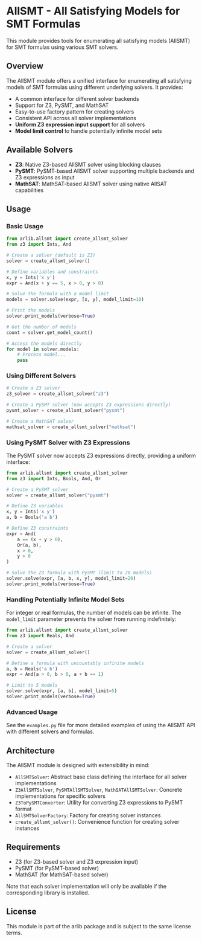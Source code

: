 # AllSMT - All Satisfying Models for SMT Formulas

This module provides tools for enumerating all satisfying models (AllSMT) for SMT formulas using various SMT solvers.

## Overview

The AllSMT module offers a unified interface for enumerating all satisfying models of SMT formulas using different
underlying solvers. It provides:

- A common interface for different solver backends
- Support for Z3, PySMT, and MathSAT
- Easy-to-use factory pattern for creating solvers
- Consistent API across all solver implementations
- **Uniform Z3 expression input support** for all solvers
- **Model limit control** to handle potentially infinite model sets

## Available Solvers

- **Z3**: Native Z3-based AllSMT solver using blocking clauses
- **PySMT**: PySMT-based AllSMT solver supporting multiple backends and Z3 expressions as input
- **MathSAT**: MathSAT-based AllSMT solver using native AllSAT capabilities

## Usage

### Basic Usage

```python
from arlib.allsmt import create_allsmt_solver
from z3 import Ints, And

# Create a solver (default is Z3)
solver = create_allsmt_solver()

# Define variables and constraints
x, y = Ints('x y')
expr = And(x + y == 5, x > 0, y > 0)

# Solve the formula with a model limit
models = solver.solve(expr, [x, y], model_limit=10)

# Print the models
solver.print_models(verbose=True)

# Get the number of models
count = solver.get_model_count()

# Access the models directly
for model in solver.models:
    # Process model...
    pass
```

### Using Different Solvers

```python
# Create a Z3 solver
z3_solver = create_allsmt_solver("z3")

# Create a PySMT solver (now accepts Z3 expressions directly)
pysmt_solver = create_allsmt_solver("pysmt")

# Create a MathSAT solver
mathsat_solver = create_allsmt_solver("mathsat")
```

### Using PySMT Solver with Z3 Expressions

The PySMT solver now accepts Z3 expressions directly, providing a uniform interface:

```python
from arlib.allsmt import create_allsmt_solver
from z3 import Ints, Bools, And, Or

# Create a PySMT solver
solver = create_allsmt_solver("pysmt")

# Define Z3 variables
x, y = Ints('x y')
a, b = Bools('a b')

# Define Z3 constraints
expr = And(
    a == (x + y > 0),
    Or(a, b),
    x > 0,
    y > 0
)

# Solve the Z3 formula with PySMT (limit to 20 models)
solver.solve(expr, [a, b, x, y], model_limit=20)
solver.print_models(verbose=True)
```

### Handling Potentially Infinite Model Sets

For integer or real formulas, the number of models can be infinite. The `model_limit` parameter prevents the solver from
running indefinitely:

```python
from arlib.allsmt import create_allsmt_solver
from z3 import Reals, And

# Create a solver
solver = create_allsmt_solver()

# Define a formula with uncountably infinite models
a, b = Reals('a b')
expr = And(a > 0, b > 0, a + b == 1)

# Limit to 5 models
solver.solve(expr, [a, b], model_limit=5)
solver.print_models(verbose=True)
```

### Advanced Usage

See the `examples.py` file for more detailed examples of using the AllSMT API with different solvers and formulas.

## Architecture

The AllSMT module is designed with extensibility in mind:

- `AllSMTSolver`: Abstract base class defining the interface for all solver implementations
- `Z3AllSMTSolver`, `PySMTAllSMTSolver`, `MathSATAllSMTSolver`: Concrete implementations for specific solvers
- `Z3ToPySMTConverter`: Utility for converting Z3 expressions to PySMT format
- `AllSMTSolverFactory`: Factory for creating solver instances
- `create_allsmt_solver()`: Convenience function for creating solver instances

## Requirements

- Z3 (for Z3-based solver and Z3 expression input)
- PySMT (for PySMT-based solver)
- MathSAT (for MathSAT-based solver)

Note that each solver implementation will only be available if the corresponding library is installed.

## License

This module is part of the arlib package and is subject to the same license terms. 